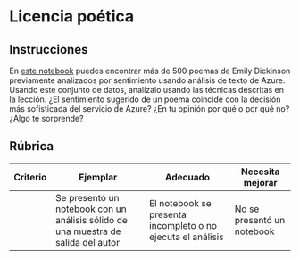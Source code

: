# Licencia poética

## Instrucciones

En [este notebook](https://www.kaggle.com/jenlooper/emily-dickinson-word-frequency) puedes encontrar más de 500 poemas de Emily Dickinson previamente analizados por sentimiento usando análisis de texto de Azure. Usando este conjunto de datos, analízalo usando las técnicas descritas en la lección. ¿El sentimiento sugerido de un poema coincide con la decisión más sofisticada del servicio de Azure? ¿En tu opinión por qué o por qué no? ¿Algo te sorprende?

## Rúbrica

| Criterio | Ejemplar                                                                  | Adecuado                                                | Necesita mejorar        |
| -------- | -------------------------------------------------------------------------- | ------------------------------------------------------- | ------------------------ |
|          | Se presentó un notebook con un análisis sólido de una muestra de salida del autor | El notebook se presenta incompleto o no ejecuta el análisis | No se presentó un notebook |
